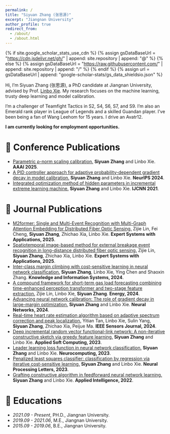 ```yaml
---
permalink: /
title: "Siyuan Zhang (张思源)"
excerpt: "Jiangnan University"
author_profile: true
redirect_from: 
  - /about/
  - /about.html
---
```


{% if site.google_scholar_stats_use_cdn %}
{% assign gsDataBaseUrl = "https://cdn.jsdelivr.net/gh/" | append: site.repository | append: "@" %}
{% else %}
{% assign gsDataBaseUrl = "https://raw.githubusercontent.com/" | append: site.repository | append: "/" %}
{% endif %}
{% assign url = gsDataBaseUrl | append: "google-scholar-stats/gs_data_shieldsio.json" %}

<span class='anchor' id='about-me'></span>

Hi, I’m Siyuan Zhang (张思源), a PhD candidate at Jiangnan University, advised by Prof. [Linbo Xie](https://iot.jiangnan.edu.cn/info/1141/3536.htm). My research focuses on the machine learning, trusty deep learning and model calibration.

I’m a challenger of Teamfight Tactics in S2, S4, S6, S7, and S9. I’m also an Emerald rank player in League of Legends and a skilled Guandan player. I’ve been being a fan of Wang Leehom for 15 years. I drive an Avatr12. 

**I am currently looking for employment opportunities.**

# 📝 Conference Publications 
- [Parametric ρ-norm scaling calibration.](https://ojs.aaai.org/index.php/AAAI/article/view/34413) **Siyuan Zhang** and Linbo Xie. **AAAI 2025**. 
- [A PID controller approach for adaptive probability-dependent gradient decay in model calibration.](https://openreview.net/pdf?id=fAnubdSFpn) **Siyuan Zhang** and Linbo Xie. **NeurIPS 2024**. 
- [Integrated optimization method of hidden parameters in incremental extreme learning machine.](https://ieeexplore.ieee.org/document/9534095) **Siyuan Zhang** and Linbo Xie. **IJCNN 2021**.
  
# 📝 Journal Publications
- [M2former: Single and Multi-Event Recognition with Multi-Graph Attention Embedding for Distributed Fiber Optic Sensing.](https://www.sciencedirect.com/science/article/abs/pii/S0957417425017385) Zijie Lin, Fei Cheng, **Siyuan Zhang**, Zhichao Xia, Linbo Xie. **Expert Systems with Applications, 2025**.
- [Spatiotemporal image-based method for external breakage event recognition in long-distance distributed fiber optic sensing.](https://www.sciencedirect.com/science/article/abs/pii/S0957417425004877#:~:text=A%20novel%20signal%20processing%20method%20ASED%20is%20proposed,to%20demonstrate%20the%20effectiveness%20of%20the%20proposed%20method.) Zijie Lin, **Siyuan Zhang**, Zhichao Xia, Linbo Xie. **Expert Systems with Applications, 2025**.
- [Inter-class margin climbing with cost-sensitive learning in neural network classification.](https://link.springer.com/article/10.1007/s10115-024-02279-0) **Siyuan Zhang**, Linbo Xie, Ying Chen and Shaoxin Zhang. **Knowledge and Information Systems, 2024**.
- [A compound framework for short-term gas load forecasting combining time-enhanced perception transformer and two-stage feature extraction.](https://www.sciencedirect.com/science/article/abs/pii/S0360544224011381) Zijie Lin, Linbo Xie, **Siyuan Zhang**. **Energy, 2024**.
- [Advancing neural network calibration: The role of gradient decay in large-margin optimization.](https://www.sciencedirect.com/science/article/abs/pii/S0893608024003812) **Siyuan Zhang** and Linbo Xie. **Neural Networks, 2024**.
- [Real-time heart rate estimation algorithm based on adaptive spectrum correction and peak localization.](https://ieeexplore.ieee.org/document/10654703) Yitian Tan, Linbo Xie, Sulin Yang, **Siyuan Zhang**, Zhichao Xia, Peijue Ma. **IEEE Sensors Journal, 2024**.
- [Deep incremental random vector functional-link network: A non-iterative constructive sketch via greedy feature learning.](https://www.sciencedirect.com/science/article/abs/pii/S1568494623004283) **Siyuan Zhang** and Linbo Xie. **Applied Soft Computing, 2023**.
- [Leader learning loss function in neural network classification.](https://www.sciencedirect.com/science/article/abs/pii/S0925231223008585) **Siyuan Zhang** and Linbo Xie. **Neurocomputing, 2023**.
- [Penalized least squares classifier: classification by regression via iterative cost-sensitive learning.](https://link.springer.com/article/10.1007/s11063-023-11178-4) **Siyuan Zhang** and Linbo Xie. **Neural Processing Letters, 2023**.
- [Grafting constructive algorithm in feedforward neural network learning.](https://link.springer.com/article/10.1007/s10489-022-04082-2) **Siyuan Zhang** and Linbo Xie. **Applied Intelligence, 2022**.
<!-- # 📝 arXiv -->
# 📖 Educations
- *2021.09 - Present*, PH.D., Jiangnan University.
- *2019.09 - 2021.06*, M.E., Jiangnan University.
- *2015.09 - 2019.06*, B.E., Jiangnan University. 
